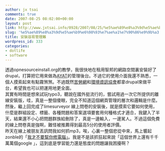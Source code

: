 ```yaml
---
author: jx tsai
comments: true
date: 2007-08-25 08:02:00+00:00
layout: post
link: http://www.jxtsai.info/0928/2007/08/25/%e5%ae%89%e8%a3%9d%e5%ae%b9%e6%98%93%e7%ae%a1%e7%90%86%e9%9b%a3/
slug: '%e5%ae%89%e8%a3%9d%e5%ae%b9%e6%98%93%e7%ae%a1%e7%90%86%e9%9b%a3'
title: 安裝容易管理難
wordpress_id: 333
categories:
- dotlife
- software
---
```


透過opnesourceinstall.org的教學，我很快地在租用智邦的網路空間裏安裝好了drupal，打算把它用來做為[AYAT](http://www.tima.org.tw/ayat)的管理後台。不過它的使用介面我還不熟悉，一個人摸索起來有點霧煞煞。不過既然[苦勞網](http://www.coolcould.org.tw/)和[環境資訊協會](http://www.e-info.org.tw/)都拿drupal來做平台，希望我也可以把運用地更全面。  
其實有時間是想來試玩typo3，聽說在國外挺流行的，嘗試用過一次它所提供的離線安裝版，哇，真是一整個傻眼，完全不知道這個網頁管理的層次和邏輯是什麼。  
然後，繼上回完成了limesurveyor 線上問卷的安裝後，就是摸索它要如何使用，什麼是群組設定、標籤、各種問題和答案選項要套用何種格式才適合，我鍵入了半天，結果還不小心把問題群族給刪除了，真是一邊輸入，一邊駡人。不過這個免費的線上問卷真是強啊，難怪被推薦得到最高5分的使用者評價。  
昨天在線上被朋友丟訊問我如何抓mp3，唉，心裏一整個悲從中來，馬上響起zonble的「[我才不要幫你修電腦」](http://zonble.twbbs.org/archives/2005_07/784.php)。我是不是該抓狂起來說「這個世界上還有千千萬萬個google 」，這到底是學習能力還是態度的問題讓我困擾啊？
